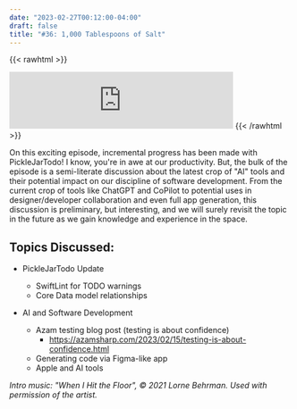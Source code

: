 ```yaml
---
date: "2023-02-27T00:12:00-04:00"
draft: false 
title: "#36: 1,000 Tablespoons of Salt"
---
```


{{< rawhtml >}}
<iframe src="https://anchor.fm/side-project-spotlight/embed/episodes/36-1-000-Tablespoons-of-Salt-e1vd4cm" height="102px" width="400px" frameborder="0" scrolling="no"></iframe>
{{< /rawhtml >}}

On this exciting episode, incremental progress has been made with PickleJarTodo! I know, you're in awe at our productivity. But, the bulk of the episode is a semi-literate discussion about the latest crop of "AI" tools and their potential impact on our discipline of software development. From the current crop of tools like ChatGPT and CoPilot to potential uses in designer/developer collaboration and even full app generation, this discussion is preliminary, but interesting, and we will surely revisit the topic in the future as we gain knowledge and experience in the space.

## Topics Discussed:
- PickleJarTodo Update
    - SwiftLint for TODO warnings
    - Core Data model relationships

- AI and Software Development
    - Azam testing blog post (testing is about confidence)
        - https://azamsharp.com/2023/02/15/testing-is-about-confidence.html
    - Generating code via Figma-like app
    - Apple and AI tools

*Intro music: "When I Hit the Floor", © 2021 Lorne Behrman. Used with permission of the artist.*
